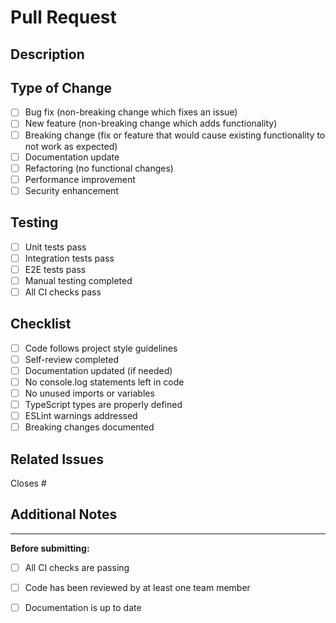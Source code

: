 # Pull Request

## Description
<!-- Provide a brief description of the changes in this PR -->

## Type of Change
- [ ] Bug fix (non-breaking change which fixes an issue)
- [ ] New feature (non-breaking change which adds functionality)
- [ ] Breaking change (fix or feature that would cause existing functionality to not work as expected)
- [ ] Documentation update
- [ ] Refactoring (no functional changes)
- [ ] Performance improvement
- [ ] Security enhancement

## Testing
- [ ] Unit tests pass
- [ ] Integration tests pass
- [ ] E2E tests pass
- [ ] Manual testing completed
- [ ] All CI checks pass

## Checklist
- [ ] Code follows project style guidelines
- [ ] Self-review completed
- [ ] Documentation updated (if needed)
- [ ] No console.log statements left in code
- [ ] No unused imports or variables
- [ ] TypeScript types are properly defined
- [ ] ESLint warnings addressed
- [ ] Breaking changes documented

## Related Issues
<!-- Link to any related issues -->
Closes #

## Additional Notes
<!-- Any additional information, screenshots, or context -->

---

**Before submitting:**
- [ ] All CI checks are passing
- [ ] Code has been reviewed by at least one team member
- [ ] Documentation is up to date







